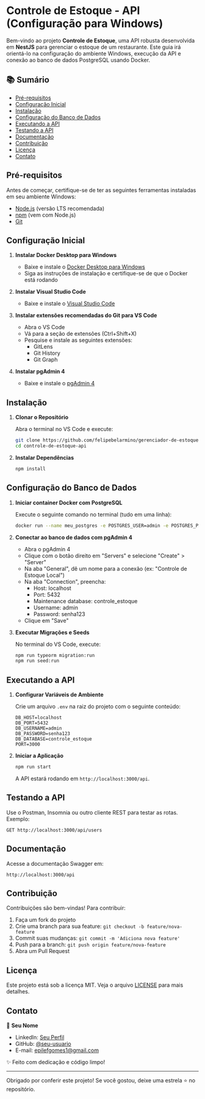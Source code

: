 # Controle de Estoque - API (Configuração para Windows)

Bem-vindo ao projeto **Controle de Estoque**, uma API robusta desenvolvida em **NestJS** para gerenciar o estoque de um restaurante. Este guia irá orientá-lo na configuração do ambiente Windows, execução da API e conexão ao banco de dados PostgreSQL usando Docker.

## 📚 Sumário

- [Pré-requisitos](#pré-requisitos)
- [Configuração Inicial](#configuração-inicial)
- [Instalação](#instalação)
- [Configuração do Banco de Dados](#configuração-do-banco-de-dados)
- [Executando a API](#executando-a-api)
- [Testando a API](#testando-a-api)
- [Documentação](#documentação)
- [Contribuição](#contribuição)
- [Licença](#licença)
- [Contato](#contato)

## Pré-requisitos

Antes de começar, certifique-se de ter as seguintes ferramentas instaladas em seu ambiente Windows:

- [Node.js](https://nodejs.org/en/) (versão LTS recomendada)
- [npm](https://www.npmjs.com/) (vem com Node.js)
- [Git](https://git-scm.com/downloads)

## Configuração Inicial

1. **Instalar Docker Desktop para Windows**
   - Baixe e instale o [Docker Desktop para Windows](https://www.docker.com/products/docker-desktop)
   - Siga as instruções de instalação e certifique-se de que o Docker está rodando

2. **Instalar Visual Studio Code**
   - Baixe e instale o [Visual Studio Code](https://code.visualstudio.com/)

3. **Instalar extensões recomendadas do Git para VS Code**
   - Abra o VS Code
   - Vá para a seção de extensões (Ctrl+Shift+X)
   - Pesquise e instale as seguintes extensões:
     - GitLens
     - Git History
     - Git Graph

4. **Instalar pgAdmin 4**
   - Baixe e instale o [pgAdmin 4](https://www.pgadmin.org/download/pgadmin-4-windows/)

## Instalação

1. **Clonar o Repositório**
   
   Abra o terminal no VS Code e execute:

   ```bash
   git clone https://github.com/felipebelarmino/gerenciador-de-estoque.git
   cd controle-de-estoque-api
   ```

2. **Instalar Dependências**

   ```bash
   npm install
   ```

## Configuração do Banco de Dados

1. **Iniciar container Docker com PostgreSQL**

   Execute o seguinte comando no terminal (tudo em uma linha):

   ```bash
   docker run --name meu_postgres -e POSTGRES_USER=admin -e POSTGRES_PASSWORD=senha123 -e POSTGRES_DB=controle_estoque -p 5432:5432 -v %USERPROFILE%\postgres-data:/var/lib/postgresql/data -d postgres
   ```

2. **Conectar ao banco de dados com pgAdmin 4**
   - Abra o pgAdmin 4
   - Clique com o botão direito em "Servers" e selecione "Create" > "Server"
   - Na aba "General", dê um nome para a conexão (ex: "Controle de Estoque Local")
   - Na aba "Connection", preencha:
     - Host: localhost
     - Port: 5432
     - Maintenance database: controle_estoque
     - Username: admin
     - Password: senha123
   - Clique em "Save"

3. **Executar Migrações e Seeds**

   No terminal do VS Code, execute:

   ```bash
   npm run typeorm migration:run
   npm run seed:run
   ```

## Executando a API

1. **Configurar Variáveis de Ambiente**

   Crie um arquivo `.env` na raiz do projeto com o seguinte conteúdo:

   ```env
   DB_HOST=localhost
   DB_PORT=5432
   DB_USERNAME=admin
   DB_PASSWORD=senha123
   DB_DATABASE=controle_estoque
   PORT=3000
   ```

2. **Iniciar a Aplicação**

   ```bash
   npm run start
   ```

   A API estará rodando em `http://localhost:3000/api`.

## Testando a API

Use o Postman, Insomnia ou outro cliente REST para testar as rotas. Exemplo:

```http
GET http://localhost:3000/api/users
```

## Documentação

Acesse a documentação Swagger em:

```
http://localhost:3000/api
```

## Contribuição

Contribuições são bem-vindas! Para contribuir:

1. Faça um fork do projeto
2. Crie uma branch para sua feature: `git checkout -b feature/nova-feature`
3. Commit suas mudanças: `git commit -m 'Adiciona nova feature'`
4. Push para a branch: `git push origin feature/nova-feature`
5. Abra um Pull Request

## Licença

Este projeto está sob a licença MIT. Veja o arquivo [LICENSE](LICENSE) para mais detalhes.

## Contato

👤 **Seu Nome**

- LinkedIn: [Seu Perfil](https://www.linkedin.com/in/felipe-belarmino/)
- GitHub: [@seu-usuario](https://github.com/felipebelarmino)
- E-mail: epilefgomes1@gmail.com

✨ Feito com dedicação e código limpo!

---

Obrigado por conferir este projeto! Se você gostou, deixe uma estrela ⭐ no repositório.
